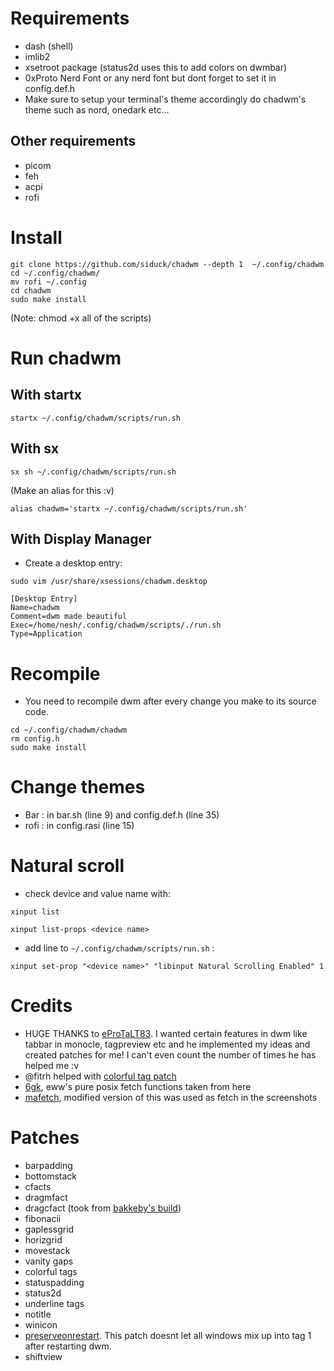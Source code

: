# Requirements

- dash (shell)
- imlib2 
- xsetroot package (status2d uses this to add colors on dwmbar)
- 0xProto Nerd Font or any nerd font but dont forget to set it in config.def.h
- Make sure to setup your terminal's theme accordingly do chadwm's theme such as nord, onedark etc...

## Other requirements
- picom
- feh
- acpi
- rofi

# Install

```
git clone https://github.com/siduck/chadwm --depth 1  ~/.config/chadwm
cd ~/.config/chadwm/
mv rofi ~/.config
cd chadwm
sudo make install
```
(Note: chmod +x all of the scripts)

# Run chadwm

## With startx

```shell
startx ~/.config/chadwm/scripts/run.sh
```

## With sx

```shell
sx sh ~/.config/chadwm/scripts/run.sh
```

(Make an alias for this :v)

```shell
alias chadwm='startx ~/.config/chadwm/scripts/run.sh'
```

## With Display Manager

- Create a desktop entry:

```shell
sudo vim /usr/share/xsessions/chadwm.desktop  
```

```
[Desktop Entry]
Name=chadwm
Comment=dwm made beautiful 
Exec=/home/nesh/.config/chadwm/scripts/./run.sh 
Type=Application 
```


# Recompile

- You need to recompile dwm after every change you make to its source code.

```
cd ~/.config/chadwm/chadwm
rm config.h
sudo make install
```

# Change themes

- Bar  : in bar.sh (line 9) and config.def.h (line 35)
- rofi : in config.rasi (line 15)

# Natural scroll

- check device and value name with: 
```shell
xinput list
```
```shell
xinput list-props <device name>
```
- add line to `~/.config/chadwm/scripts/run.sh` :
```shell
xinput set-prop "<device name>" "libinput Natural Scrolling Enabled" 1
```

# Credits

- HUGE THANKS to [eProTaLT83](https://www.reddit.com/user/eProTaLT83). I wanted certain features in dwm like tabbar in monocle, tagpreview etc and he implemented my ideas and created patches for me! I can't even count the number of times he has helped me :v
- @fitrh helped with [colorful tag patch](https://github.com/fitrh/dwm/issues/1)
- [6gk](https://github.com/6gk/fet.sh), eww's pure posix fetch functions taken from here
- [mafetch](https://github.com/fikriomar16/mafetch), modified version of this was used as fetch in the screenshots

# Patches

- barpadding 
- bottomstack
- cfacts
- dragmfact 
- dragcfact (took from [bakkeby's build](https://github.com/bakkeby/dwm-flexipatch))
- fibonacii
- gaplessgrid
- horizgrid
- movestack 
- vanity gaps
- colorful tags
- statuspadding 
- status2d
- underline tags
- notitle
- winicon
- [preserveonrestart](https://github.com/PhyTech-R0/dwm-phyOS/blob/master/patches/dwm-6.3-patches/dwm-preserveonrestart-6.3.diff). This patch doesnt let all windows mix up into tag 1 after restarting dwm.
- shiftview
